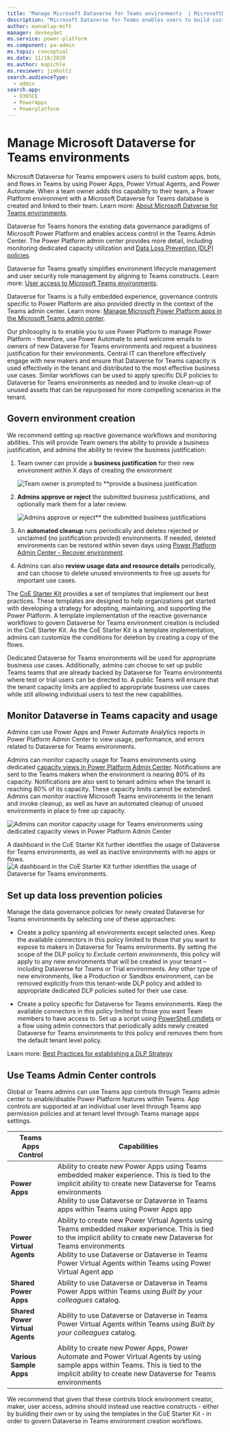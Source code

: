 ```yaml
---
title: "Manage Microsoft Dataverse for Teams environments  | MicrosoftDocs"
description: "Microsoft Dataverse for Teams enables users to build custom apps, bots, and flows in Teams. This article walks you through important details about Dataverse for Teams environments, and discusses recommended ways to proactively manage them."
author: manuelap-msft
manager: devkeydet
ms.service: power-platform
ms.component: pa-admin
ms.topic: conceptual
ms.date: 11/18/2020
ms.author: mapichle
ms.reviewer: jimholtz
search.audienceType: 
  - admin
search.app: 
  - D365CE
  - PowerApps
  - Powerplatform
---
```

# Manage Microsoft Dataverse for Teams environments

Microsoft Dataverse for Teams empowers users to build custom apps, bots, and flows in Teams by using Power Apps, Power Virtual Agents, and Power Automate. When a team owner adds this capability to their team, a Power Platform environment with a Microsoft Dataverse for Teams database is created and linked to their team. Learn more: [About Microsoft Datverse for Teams environments](https://docs.microsoft.com/power-platform/admin/about-teams-environment).

Dataverse for Teams honors the existing data governance paradigms of Microsoft Power Platform and enables access control in the Teams Admin Center. The Power Platform admin center provides more detail, including monitoring dedicated capacity utilization and [Data Loss Prevention (DLP) policies](https://docs.microsoft.com/power-platform/admin/wp-data-loss-prevention).  

Dataverse for Teams greatly simplifies environment lifecycle management and user security role management by aligning to Teams constructs. Learn more: [User access to Microsoft Teams environments](https://docs.microsoft.com/power-platform/admin/about-teams-environment#user-access-to-project-oakdale-environments).

Dataverse for Teams is a fully embedded experience, governance controls specific to Power Platform are also provided directly in the context of the Teams admin center. Learn more: [Manage Microsoft Power Platform apps in the Microsoft Teams admin center](https://docs.microsoft.com/microsoftteams/manage-power-platform-apps).

Our philosophy is to enable you to use Power Platform to manage Power Platform - therefore, use Power Automate to send welcome emails to owners of new Dataverse for Teams environments and request a business justification for their environments. Central IT can therefore effectively engage with new makers and ensure that Dataverse for Teams capacity is used effectively in the tenant and distributed to the most effective business use cases. Similar workflows can be used to apply specific DLP policies to Dataverse for Teams environments as needed and to invoke clean-up of unused assets that can be repurposed for more compelling scenarios in the tenant.

## Govern environment creation

We recommend setting up reactive governance workflows and monitoring abilities. This will provide Team owners the ability to provide a business justification, and admins the ability to review the business justification:

1. Team owner can provide a **business justification** for their new environment within X days of creating the environment

    ![Team owner is prompted to **provide a business justification](media/teams-1.png "Team owner is prompted to **provide a business justification")

1. **Admins approve or reject** the submitted business justifications, and optionally mark them for a later review.

    ![Admins approve or reject** the submitted business justifications](media/teams-2.png "Admins approve or reject** the submitted business justifications")

1. An **automated cleanup** runs periodically and deletes rejected or unclaimed (no justification provided) environments. If needed, deleted environments can be restored within seven days using [Power Platform Admin Center - Recover environment](https://docs.microsoft.com/power-platform/admin/recover-environment#power-platform-admin-center).
1. Admins can also **review usage data and resource details** periodically, and can choose to delete unused environments to free up assets for important use cases.

The [CoE Starter Kit](https://aka.ms/coestarterkit) provides a set of templates that implement our best practices. These templates are designed to help organizations get started with developing a strategy for adopting, maintaining, and supporting the Power Platform. A template implementation of the reactive governance workflows to govern Dataverse for Teams environment creation is included in the CoE Starter Kit. As the CoE Starter Kit is a template implementation, admins can customize the conditions for deletion by creating a copy of the flows.

Dedicated Dataverse for Teams environments will be used for appropriate business use cases. Additionally, admins can choose to set up public Teams teams that are already backed by Dataverse for Teams environments where test or trial users can be directed to. A public Teams will ensure that the tenant capacity limits are applied to appropriate business use cases while still allowing individual users to test the new capabilities.  

## Monitor Dataverse in Teams capacity and usage

Admins can use Power Apps and Power Automate Analytics reports in Power Platform Admin Center to view usage, performance, and errors related to Dataverse for Teams environments.

Admins can monitor capacity usage for Teams environments using dedicated [capacity views in Power Platform Admin Center](https://docs.microsoft.com/power-platform/admin/about-teams-environment#capacity-limits). Notifications are sent to the Teams makers when the environment is nearing 80% of its capacity. Notifications are also sent to tenant admins when the tenant is reaching 80% of its capacity. These capacity limits cannot be extended. Admins can monitor inactive Microsoft Teams environments in the tenant and invoke cleanup, as well as have an automated cleanup of unused environments in place to free up capacity.

![Admins can monitor capacity usage for Teams environments using dedicated capacity views in Power Platform Admin Center](media/teams-4.png "Admins can monitor capacity usage for Teams environments using dedicated [capacity views in Power Platform Admin Center")

A dashboard in the CoE Starter Kit further identifies the usage of Dataverse for Teams environments, as well as inactive environments with no apps or flows.
![A dashboard in the CoE Starter Kit further identifies the usage of Dataverse for Teams environments.](media/teams-3.png "A dashboard in the CoE Starter Kit further identifies the usage of Dataverse for Teams environments.")

## Set up data loss prevention policies

Manage the data governance policies for newly created Dataverse for Teams environments by selecting one of these approaches:

- Create a policy spanning all environments except selected ones. Keep the available connectors in this policy limited to those that you want to expose to makers in Dataverse for Teams environments. By setting the scope of the DLP policy to *Exclude certain environments*, this policy will apply to any new environments that will be created in your tenant – including Dataverse for Teams or Trial environments. Any other type of new environments, like a Production or Sandbox environment, can be removed explicitly from this tenant-wide DLP policy and added to appropriate dedicated DLP policies suited for their use case.

- Create a policy specific for Dataverse for Teams environments. Keep the available connectors in this policy limited to those you want Team members to have access to. Set up a script using [PowerShell cmdlets](https://docs.microsoft.com/power-platform/admin/powerapps-powershell#data-loss-prevention-dlp-policy-commands) or a flow using admin connectors that periodically adds newly created Dataverse for Teams environments to this policy and removes them from the default tenant level policy.

Learn more: [Best Practices for establishing a DLP Strategy](https://docs.microsoft.com/power-platform/guidance/adoption/dlp-strategy)

## Use Teams Admin Center controls

Global or Teams admins can use Teams app controls through Teams admin center to enable/disable Power Platform features within Teams. App controls are supported at an individual user level through Teams app permission policies and at tenant level through Teams manage apps settings.

|Teams Apps Control|Capabilities|
|------------------|---------|
|**Power Apps**|Ability to create new Power Apps using Teams embedded maker experience. This is tied to the implicit ability to create new Dataverse for Teams environments<Br>Ability to use Dataverse or Dataverse in Teams apps within Teams using Power Apps app  |
|**Power Virtual Agents**|Ability to create new Power Virtual Agents using Teams embedded maker experience. This is tied to the implicit ability to create new Dataverse for Teams environments<Br>Ability to use Dataverse or Dataverse in Teams Power Virtual Agents within Teams using Power Virtual Agent app|
|**Shared Power Apps**|Ability to use Dataverse or Dataverse in Teams Power Apps within Teams using *Built by your colleagues* catalog.|
|**Shared Power Virtual Agents**|Ability to use Dataverse or Dataverse in Teams Power Virtual Agents within Teams using *Built by your colleagues* catalog.|
|**Various Sample Apps**| Ability to create new Power Apps, Power Automate and Power Virtual Agents by using sample apps within Teams. This is tied to the implicit ability to create new Dataverse for Teams environments|

We recommend that given that these controls block environment creator, maker, user access, admins should instead use reactive constructs - either by building their own or by using the templates in the CoE Starter Kit - in order to govern Dataverse in Teams environment creation workflows.
